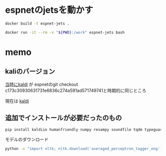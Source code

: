 # espnetのjetsを動かす

```bash
docker build -t espnet-jets .
```

```bash
docker run -it --rm -v "${PWD}:/work" espnet-jets bash
```

# memo

## kaliのバージョン
[当時にkaldi](https://github.com/kaldi-asr/kaldi/tree/ac29a6ff09823d1cbb4814da60360c966f33cd0d) が espnetのgit checkout c173c30930631731e6836c274a591ad571749741と時期的に同じところ

現在は [kaldi](https://github.com/kaldi-asr/kaldi/tree/01aadd7c19372e3eacadec88caabd86162f33d69)

## 追加でインストールが必要だったのもの

```sh
pip install kaldiio humanfriendly numpy resampy soundfile tqdm typeguard==2.7.1 inflect==5.0.3 matplotlib espnet_model_zoo
```

モデルのダウンロード

```sh
python -c "import nltk; nltk.download('averaged_perceptron_tagger_eng')"
```